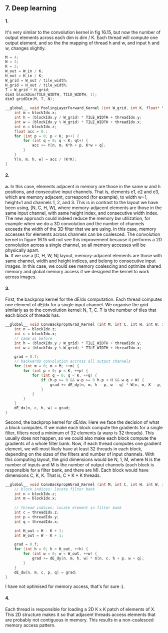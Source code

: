 ## 7. Deep learning

#### 1.

It's very similar to the convolution kernel in fig 16.15, but now the number of output elements across each dim is dim / K. Each thread will compute one output element, and so the the mapping of thread h and w, and input h and w, changes slightly.

```c
M = 4;
N = 3;
K = 2;
W_out = W_in / K;
H_out = H_in / K;
W_grid = W_out / tile_width;
H_grid = H_out / tile_width;
T = W_grid * H_grid;
dim3 blockDim(TILE_WIDTH, TILE_WIDTH, 1);
dim3 gridDim(M, T, N);

__global__ void PoolingLayerForward_Kernel (int W_grid, int K, float* Y) {
    int m = blockIdx.x;
    int h = (blockIdx.y / W_grid) * TILE_WIDTH + threadIdx.y;
    int w = (blockIdx.y % W_grid) * TILE_WIDTH + threadIdx.x;
    int n = blockIdx.z;
    float acc = 0.;
    for (int p = 0; p < K; p++) {
        for (int q = 0; q < K; qt+) {
            acc += Y[n, m, K*h + p, K*w + q];
        }
    }
    Y[n, m, h, w] = acc / (K*K);
}
```

#### 2.

**a.** In this case, elements adjacent in memory are those in the same w and h positions, and consecutive input channels. That is, elements e1, e2 and e3, which are memory adjacent, correspond (for example), to width w=1, height=1 and channels 1, 2, and 3. This is in contrast to the layout we have been using, [N, C, H, W], where memory-adjacent elements are those in the same input channel, with same height index, and consecutive width index. The new approach could indeed reduce the memory bw utilization, for example when we do a 3D convolution and the number of channels exceeds the width of the 3D filter that we are using. In this case, memory accesses for elements across channels can be coalesced. The convolution kernel in figure 16.15 will not see this improvement because it performs a 2D convolution across a single channel, so all memory accesses will be physically apart.  
**b.** If we use a [C, H, W, N] layout, memory-adjacent elements are those with same channel, width and height indices, and belong to consecutive input images. In this case, we could see memory coalescing and optimize shared memory and global memory access if we designed the kernel to work across images.

#### 3.

First, the backprop kernel for the dE/dx computation. Each thread computes one element of dE/dx for a single input channel. We organise the grid similarly as to the convolution kernel: N, T, C. T is the number of tiles that each block of threads has.

```c
__global__ void ConvBackpropXGrad_Kernel (int M, int C, int H, int W, int K, float* dE_dy, float* W, float* dE_dx) {
    int n = blockIdx.z;
    int c = blockIdx.x;
    // same as before
    int h = (blockIdx.y / W_grid) * TILE_WIDTH + threadIdx.y;
    int w = (blockIdx.y % W_grid) * TILE_WIDTH + threadIdx.x;

    grad = 0.f;
    // backwards convolution accross all output channels
    for (int m = 0; m < M; ++m) {
        for (int p = 0; p < K, ++p) {
            for (int q = 0; q < K, ++q) {
                if (h-p >= 0 && w-p >= 0 h-p < H && w-q < W) {
                    grad += dE_dy[n, m, h - p, w - q] * W[n, m, K - p, K - q];
                }
            }
        }
    }
    dE_dx[n, c, h, w] = grad;
}
```

Second, the backprop kernel for dE/dw. Here we face the decision of what a block computes. If we make each block compute the gradients for a single filter, filters need a minimum of 32 elements (a warp is 32 threads). This usually does not happen, so we could also make each block compute the gradients of a whole filter bank. Now, if each thread computes one gradient element, we will most likely have at least 32 threads in each block, depending on the sizes of the filters and number of input channels. With this computing layout, the grid dimensions would be N, 1, M, where N is the number of inputs and M is the number of output channels (each block is responsible for a filter bank, and there are M). Each block would have dimensions C, K, K. That is, C * K * K threads.

```c
__global__ void ConvBackpropWGrad_Kernel (int M, int C, int H, int W, int K, float* dE_dy, float* W, float* dE_dx) {
    // block indices: locate filter bank
    int n = blockIdx.z;
    int m = blockIdx.x;
    
    // thread indices: locate element in filter bank
    int c = threadIdx.z;
    int p = threadIdx.y;
    int q = threadIdx.x;

    int H_out = H - K + 1;
    int W_out = W - K + 1;

    grad = 0.f;
    for (int h = 0; h < H_out, ++h) {
        for (int w = 0; w < W_out, ++w) {
            grad += dE_dy[n, m, h, w] * X[n, c, h + p, w + q];
        }
    }
    dE_dw[n, m, c, p, q] = grad;
}
```

I have not optimised for memory access, that's for sure :).

#### 4.

Each thread is responsible for loading a 2D K x K patch of elements of X. This 2D structure makes it so that adjacent threads access elements that are probably not contiguous in memory. This results in a non-coalesced memory access pattern.